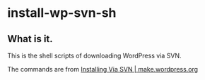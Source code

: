 # install-wp-svn-sh

## What is it.
This is the shell scripts of downloading WordPress via SVN. 

The commands are from [Installing Via SVN | make.wordpress.org](https://make.wordpress.org/core/handbook/tutorials/installing-wordpress-locally/from-svn/#1-2-using-command-line)
